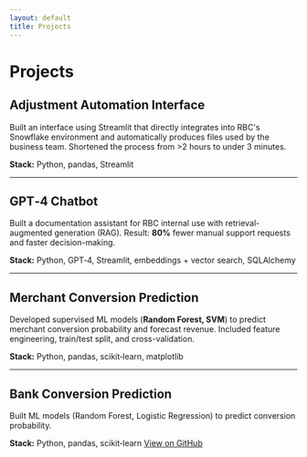```yaml
---
layout: default
title: Projects
---
```


# Projects

## Adjustment Automation Interface
Built an interface using Streamlit that directly integrates into RBC's Snowflake environment and automatically produces files used by the business team. Shortened the process from >2 hours to under 3 minutes.

**Stack:** Python, pandas, Streamlit

---

## GPT‑4 Chatbot
Built a documentation assistant for RBC internal use with retrieval-augmented generation (RAG). Result: **80%** fewer manual support requests and faster decision-making.

**Stack:** Python, GPT‑4, Streamlit, embeddings + vector search, SQLAlchemy

---

## Merchant Conversion Prediction
Developed supervised ML models (**Random Forest, SVM**) to predict merchant conversion probability and forecast revenue. Included feature engineering, train/test split, and cross-validation.

**Stack:** Python, pandas, scikit‑learn, matplotlib

---

## Bank Conversion Prediction
Built ML models (Random Forest, Logistic Regression) to predict conversion probability.

**Stack:** Python, pandas, scikit‑learn
[View on GitHub](https://github.com/your-username/merchant-conversion-prediction)

